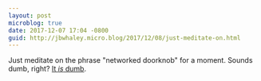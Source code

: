 ```yaml
---
layout: post
microblog: true
date: 2017-12-07 17:04 -0800
guid: http://jbwhaley.micro.blog/2017/12/08/just-meditate-on.html
---
```

Just meditate on the phrase "networked doorknob" for a moment. Sounds dumb, right? [It *is* dumb](https://512pixels.net/2017/12/zero-day-ios-homekit-vulnerability-discovered-patch-coming-next-week/). 

